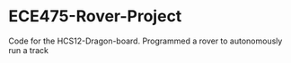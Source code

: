 # ECE475-Rover-Project
Code for the HCS12-Dragon-board. Programmed a rover to autonomously run a track
